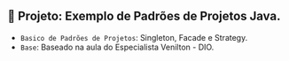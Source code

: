 ## :hammer: Projeto: Exemplo de Padrões de Projetos Java.

- `Basico de Padrões de Projetos`: Singleton, Facade e Strategy.
- `Base`: Baseado na aula do Especialista Venilton - DIO.
